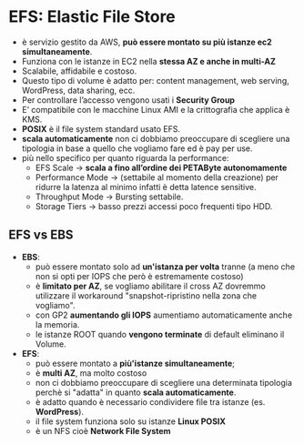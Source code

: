 # EFS: Elastic File Store
- è servizio gestito da AWS, **può essere montato su più istanze ec2 simultaneamente**. 
- Funziona con le istanze in EC2 nella **stessa AZ e anche in multi-AZ**
- Scalabile, affidabile e costoso. 
- Questo tipo di volume è adatto per: content management, web serving, WordPress, data sharing, ecc.
- Per controllare l’accesso vengono usati i **Security Group** 
- E’ compatibile con le macchine Linux AMI e la crittografia che applica è KMS. 
- **POSIX** è il file system standard usato EFS. 
- **scala automaticamente** non ci dobbiamo preoccupare di scegliere una tipologia in base a quello che vogliamo fare ed è pay per use.
- più nello specifico per quanto riguarda la performance:
  - EFS Scale -> **scala a fino all’ordine dei PETAByte autonomamente**
  - Performance Mode -> (settabile al momento della creazione) per ridurre la latenza al minimo infatti è detta latence sensitive.
  - Throughput Mode -> Bursting settabile.
  - Storage Tiers -> basso prezzi accessi poco frequenti tipo HDD.

## EFS vs EBS
- **EBS**:
  - può essere montato solo ad **un'istanza per volta** tranne (a meno che non si opti per IOPS che però è estremamente costoso) 
  - è **limitato per AZ**, se vogliamo abilitare il cross AZ dovremmo utilizzare il workaround "snapshot-ripristino nella zona che vogliamo".
  - con GP2 **aumentando gli IOPS** aumentiamo automaticamente anche la memoria.
  - le istanze ROOT quando **vengono terminate** di default eliminano il Volume.
- **EFS**:
  - può essere montato a **più'istanze simultaneamente**;
  - è **multi AZ**, ma molto costoso
  - non ci dobbiamo preoccupare di scegliere una determinata tipologia perchè si "adatta" in quanto **scala automaticamente**.
  - è adatto quando è necessario condividere file tra istanze (es. **WordPress**).
  - il file system funziona solo su istanze **Linux POSIX**
  - è un NFS cioè **Network File System**